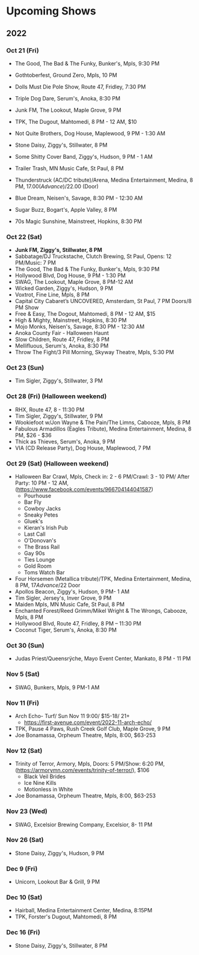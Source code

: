 # Upcoming Shows

## 2022

### Oct 21 (Fri)
- The Good, The Bad & The Funky, Bunker's, Mpls, 9:30 PM
- Gothtoberfest, Ground Zero, Mpls, 10 PM

- Dolls Must Die Pole Show, Route 47, Fridley, 7:30 PM
- Triple Dog Dare, Serum's, Anoka, 8:30 PM
- Junk FM, The Lookout, Maple Grove, 9 PM

- TPK, The Dugout, Mahtomedi, 8 PM - 12 AM, $10
- Not Quite Brothers, Dog House, Maplewood, 9 PM - 1:30 AM
- Stone Daisy, Ziggy's, Stillwater, 8 PM
- Some Shitty Cover Band, Ziggy's, Hudson, 9 PM - 1 AM

- Trailer Trash, MN Music Cafe, St Paul, 8 PM
- Thunderstruck (AC/DC tribute)/Arena, Medina Entertainment, Medina, 8 PM, $17.00 (Advance)/$22.00 (Door)
- Blue Dream, Neisen's, Savage, 8:30 PM - 12:30 AM
- Sugar Buzz, Bogart's, Apple Valley, 8 PM
- 70s Magic Sunshine, Mainstreet, Hopkins, 8:30 PM

### Oct 22 (Sat)
- __Junk FM, Ziggy's, Stillwater, 8 PM__
- Sabbatage/DJ Truckstache, Clutch Brewing, St Paul, Opens: 12 PM/Music: 7 PM
- The Good, The Bad & The Funky, Bunker's, Mpls, 9:30 PM
- Hollywood Blvd, Dog House, 9 PM - 1:30 PM
- SWAG, The Lookout, Maple Grove, 8 PM-12 AM
- Wicked Garden, Ziggy's, Hudson, 9 PM
- Voxtrot, Fine Line, Mpls, 8 PM
- Capital City Cabaret’s UNCOVERED, Amsterdam, St Paul, 7 PM Doors/8 PM Show
- Free & Easy, The Dogout, Mahtomedi, 8 PM - 12 AM, $15
- High & Mighty, Mainstreet, Hopkins, 8:30 PM
- Mojo Monks, Neisen's, Savage, 8:30 PM - 12:30 AM
- Anoka County Fair - Halloween Haunt
- Slow Children, Route 47, Fridley, 8 PM
- Mellifluous, Serum's, Anoka, 8:30 PM
- Throw The Fight/3 Pill Morning, Skyway Theatre, Mpls, 5:30 PM

### Oct 23 (Sun)
- Tim Sigler, Ziggy's, Stillwater, 3 PM

### Oct 28 (Fri) (Halloween weekend)
- RHX, Route 47, 8 - 11:30 PM
- Tim Sigler, Ziggy's, Stillwater, 9 PM
- Wookiefoot w/Jon Wayne & The Pain/The Limns, Cabooze, Mpls, 8 PM
- Fabulous Armadillos (Eagles Tribute), Medina Entertainment, Medina, 8 PM, $26 - $36
- Thick as Thieves, Serum's, Anoka, 9 PM
- VIA (CD Release Party), Dog House, Maplewood, 7 PM

### Oct 29 (Sat) (Halloween weekend)
- Halloween Bar Crawl, Mpls, Check in: 2 - 6 PM/Crawl: 3 - 10 PM/ After Party: 10 PM - 12 AM, (https://www.facebook.com/events/966704144041587)
  - Pourhouse
  - Bar Fly
  - Cowboy Jacks
  - Sneaky Petes
  - Gluek's
  - Kieran's Irish Pub
  - Last Call
  - O'Donovan's
  - The Brass Rail
  - Gay 90s
  - Ties Lounge
  - Gold Room
  - Toms Watch Bar
- Four Horsemen (Metallica tribute)/TPK, Medina Entertainment, Medina, 8 PM, $17 Advance/$22 Door
- Apollos Beacon, Ziggy's, Hudson, 9 PM- 1 AM
- Tim Sigler, Jersey's, Inver Grove, 9 PM
- Maiden Mpls, MN Music Cafe, St Paul, 8 PM
- Enchanted Forest/Reed Grimm/Mikel Wright & The Wrongs, Cabooze, Mpls, 8 PM
- Hollywood Blvd, Route 47, Fridley, 8 PM – 11:30 PM
- Coconut Tiger, Serum's, Anoka, 8:30 PM

### Oct 30 (Sun)
- Judas Priest/Queensrÿche, Mayo Event Center, Mankato, 8 PM - 11 PM

### Nov 5 (Sat)
- SWAG, Bunkers, Mpls, 9 PM-1 AM

### Nov 11 (Fri)
- Arch Echo- Turf/ Sun Nov 11 9:00/ $15-18/ 21+
  - https://first-avenue.com/event/2022-11-arch-echo/
- TPK, Pause 4 Paws, Rush Creek Golf Club, Maple Grove, 9 PM
- Joe Bonamassa, Orpheum Theatre, Mpls, 8:00, $63-253

### Nov 12 (Sat)
- Trinity of Terror, Armory, Mpls, Doors: 5 PM/Show: 6:20 PM,(https://armorymn.com/events/trinity-of-terror/), $106
  - Black Veil Brides
  - Ice Nine Kills
  - Motionless in White
- Joe Bonamassa, Orpheum Theatre, Mpls, 8:00, $63-253

### Nov 23 (Wed)
- SWAG, Excelsior Brewing Company, Excelsior, 8- 11 PM

### Nov 26 (Sat)
- Stone Daisy, Ziggy's, Hudson, 9 PM

### Dec 9 (Fri)
- Unicorn, Lookout Bar & Grill, 9 PM

### Dec 10 (Sat)
- Hairball, Medina Entertainment Center, Medina, 8:15PM
- TPK, Forster's Dugout, Mahtomedi, 8 PM

### Dec 16 (Fri)
- Stone Daisy, Ziggy's, Stillwater, 8 PM


